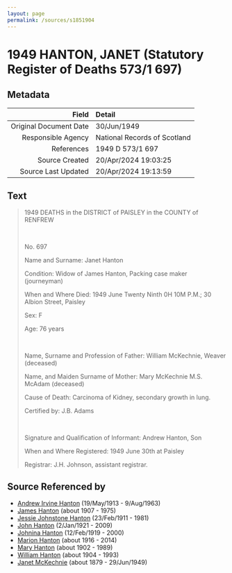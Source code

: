 ```yaml
---
layout: page
permalink: /sources/s1851904
---
```


# 1949 HANTON, JANET (Statutory Register of Deaths 573/1 697)

## Metadata

Field | Detail
---:|:---
Original Document Date | 30/Jun/1949
Responsible Agency | National Records of Scotland
References | 1949 D 573/1 697
Source Created | 20/Apr/2024 19:03:25
Source Last Updated | 20/Apr/2024 19:13:59

## Text

> 1949 DEATHS in the DISTRICT of PAISLEY in the COUNTY of RENFREW
>
> <br/>
>
> No. 697
>
> Name and Surname: Janet Hanton
>
> Condition: Widow of James Hanton, Packing case maker (journeyman)
>
> When and Where Died: 1949 June Twenty Ninth 0H 10M P.M.; 30 Albion Street, Paisley
>
> Sex: F
>
> Age: 76 years
>
> <br/>
>
> Name, Surname and Profession of Father: William McKechnie, Weaver (deceased)
>
> Name, and Maiden Surname of Mother: Mary McKechnie M.S. McAdam (deceased)
>
> Cause of Death: Carcinoma of Kidney, secondary growth in lung.
>
> Certified by: J.B. Adams
>
> <br/>
>
> Signature and Qualification of Informant: Andrew Hanton, Son
>
> When and Where Registered: 1949 June 30th at Paisley
>
> Registrar: J.H. Johnson, assistant registrar.
>

## Source Referenced by

* [Andrew Irvine Hanton](../people/@53392578@-andrew-irvine-hanton-b1913-5-19-d1963-8-9.md) (19/May/1913 - 9/Aug/1963)
* [James Hanton](../people/@30630538@-james-hanton-b1907-d1975.md) (about 1907 - 1975)
* [Jessie Johnstone Hanton](../people/@56011610@-jessie-johnstone-hanton-b1911-2-23-d1981.md) (23/Feb/1911 - 1981)
* [John Hanton](../people/@30651959@-john-hanton-b1921-1-2-d2009.md) (2/Jan/1921 - 2009)
* [Johnina Hanton](../people/@68592798@-johnina-hanton-b1919-2-12-d2000.md) (12/Feb/1919 - 2000)
* [Marion Hanton](../people/@27083581@-marion-hanton-b1916-d2014.md) (about 1916 - 2014)
* [Mary Hanton](../people/@24857040@-mary-hanton-b1902-d1989.md) (about 1902 - 1989)
* [William Hanton](../people/@19187808@-william-hanton-b1904-d1993.md) (about 1904 - 1993)
* [Janet McKechnie](../people/@47324688@-janet-mckechnie-b1879-d1949-6-29.md) (about 1879 - 29/Jun/1949)
